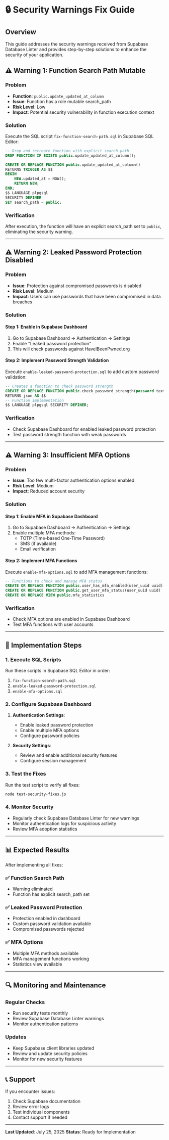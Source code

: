 # 🔒 Security Warnings Fix Guide

## **Overview**
This guide addresses the security warnings received from Supabase Database Linter and provides step-by-step solutions to enhance the security of your application.

## **⚠️ Warning 1: Function Search Path Mutable**

### **Problem**
- **Function**: `public.update_updated_at_column`
- **Issue**: Function has a role mutable search_path
- **Risk Level**: Low
- **Impact**: Potential security vulnerability in function execution context

### **Solution**
Execute the SQL script `fix-function-search-path.sql` in Supabase SQL Editor:

```sql
-- Drop and recreate function with explicit search_path
DROP FUNCTION IF EXISTS public.update_updated_at_column();

CREATE OR REPLACE FUNCTION public.update_updated_at_column()
RETURNS TRIGGER AS $$
BEGIN
    NEW.updated_at = NOW();
    RETURN NEW;
END;
$$ LANGUAGE plpgsql
SECURITY DEFINER
SET search_path = public;
```

### **Verification**
After execution, the function will have an explicit search_path set to `public`, eliminating the security warning.

---

## **⚠️ Warning 2: Leaked Password Protection Disabled**

### **Problem**
- **Issue**: Protection against compromised passwords is disabled
- **Risk Level**: Medium
- **Impact**: Users can use passwords that have been compromised in data breaches

### **Solution**

#### **Step 1: Enable in Supabase Dashboard**
1. Go to Supabase Dashboard → Authentication → Settings
2. Enable "Leaked password protection"
3. This will check passwords against HaveIBeenPwned.org

#### **Step 2: Implement Password Strength Validation**
Execute `enable-leaked-password-protection.sql` to add custom password validation:

```sql
-- Creates a function to check password strength
CREATE OR REPLACE FUNCTION public.check_password_strength(password text)
RETURNS json AS $$
-- Function implementation
$$ LANGUAGE plpgsql SECURITY DEFINER;
```

### **Verification**
- Check Supabase Dashboard for enabled leaked password protection
- Test password strength function with weak passwords

---

## **⚠️ Warning 3: Insufficient MFA Options**

### **Problem**
- **Issue**: Too few multi-factor authentication options enabled
- **Risk Level**: Medium
- **Impact**: Reduced account security

### **Solution**

#### **Step 1: Enable MFA in Supabase Dashboard**
1. Go to Supabase Dashboard → Authentication → Settings
2. Enable multiple MFA methods:
   - TOTP (Time-based One-Time Password)
   - SMS (if available)
   - Email verification

#### **Step 2: Implement MFA Functions**
Execute `enable-mfa-options.sql` to add MFA management functions:

```sql
-- Functions to check and manage MFA status
CREATE OR REPLACE FUNCTION public.user_has_mfa_enabled(user_uuid uuid)
CREATE OR REPLACE FUNCTION public.get_user_mfa_status(user_uuid uuid)
CREATE OR REPLACE VIEW public.mfa_statistics
```

### **Verification**
- Check MFA options are enabled in Supabase Dashboard
- Test MFA functions with user accounts

---

## **🚀 Implementation Steps**

### **1. Execute SQL Scripts**
Run these scripts in Supabase SQL Editor in order:
1. `fix-function-search-path.sql`
2. `enable-leaked-password-protection.sql`
3. `enable-mfa-options.sql`

### **2. Configure Supabase Dashboard**
1. **Authentication Settings**:
   - Enable leaked password protection
   - Enable multiple MFA options
   - Configure password policies

2. **Security Settings**:
   - Review and enable additional security features
   - Configure session management

### **3. Test the Fixes**
Run the test script to verify all fixes:
```bash
node test-security-fixes.js
```

### **4. Monitor Security**
- Regularly check Supabase Database Linter for new warnings
- Monitor authentication logs for suspicious activity
- Review MFA adoption statistics

---

## **📊 Expected Results**

After implementing all fixes:

### **✅ Function Search Path**
- Warning eliminated
- Function has explicit search_path set

### **✅ Leaked Password Protection**
- Protection enabled in dashboard
- Custom password validation available
- Compromised passwords rejected

### **✅ MFA Options**
- Multiple MFA methods available
- MFA management functions working
- Statistics view available

---

## **🔍 Monitoring and Maintenance**

### **Regular Checks**
- Run security tests monthly
- Review Supabase Database Linter warnings
- Monitor authentication patterns

### **Updates**
- Keep Supabase client libraries updated
- Review and update security policies
- Monitor for new security features

---

## **📞 Support**

If you encounter issues:
1. Check Supabase documentation
2. Review error logs
3. Test individual components
4. Contact support if needed

---

**Last Updated**: July 25, 2025
**Status**: Ready for Implementation 